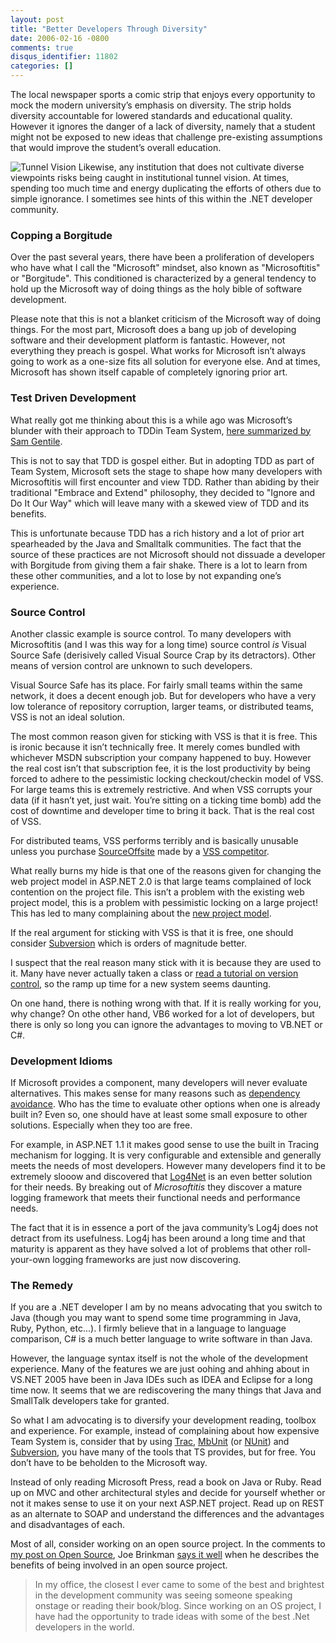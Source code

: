 ```yaml
---
layout: post
title: "Better Developers Through Diversity"
date: 2006-02-16 -0800
comments: true
disqus_identifier: 11802
categories: []
---
```

The local newspaper sports a comic strip that enjoys every opportunity
to mock the modern university’s emphasis on diversity. The strip holds
diversity accountable for lowered standards and educational quality.
However it ignores the danger of a lack of diversity, namely that a
student might not be exposed to new ideas that challenge pre-existing
assumptions that would improve the student’s overall education.

![Tunnel Vision](http://haacked.com/images/TunnelVision.jpg) Likewise,
any institution that does not cultivate diverse viewpoints risks being
caught in institutional tunnel vision. At times, spending too much time
and energy duplicating the efforts of others due to simple ignorance. I
sometimes see hints of this within the .NET developer community.

### Copping a Borgitude

Over the past several years, there have been a proliferation of
developers who have what I call the "Microsoft" mindset, also known as
"Microsoftitis" or "Borgitude". This conditioned is characterized by a
general tendency to hold up the Microsoft way of doing things as the
holy bible of software development.

Please note that this is not a blanket criticism of the Microsoft way of
doing things. For the most part, Microsoft does a bang up job of
developing software and their development platform is fantastic.
However, not everything they preach is gospel. What works for Microsoft
isn’t always going to work as a one-size fits all solution for everyone
else. And at times, Microsoft has shown itself capable of completely
ignoring prior art.

### Test Driven Development

What really got me thinking about this is a while ago was Microsoft’s
blunder with their approach to TDDin Team System, [here summarized by
Sam Gentile](http://samgentile.com/blog/archive/2005/11/18/32103.aspx).

This is not to say that TDD is gospel either. But in adopting TDD as
part of Team System, Microsoft sets the stage to shape how many
developers with Microsoftitis will first encounter and view TDD. Rather
than abiding by their traditional "Embrace and Extend" philosophy, they
decided to "Ignore and Do It Our Way" which will leave many with a
skewed view of TDD and its benefits.

This is unfortunate because TDD has a rich history and a lot of prior
art spearheaded by the Java and Smalltalk communities. The fact that the
source of these practices are not Microsoft should not dissuade a
developer with Borgitude from giving them a fair shake. There is a lot
to learn from these other communities, and a lot to lose by not
expanding one’s experience.

### Source Control

Another classic example is source control. To many developers with
Microsoftitis (and I was this way for a long time) source control *is*
Visual Source Safe (derisively called Visual Source Crap by its
detractors). Other means of version control are unknown to such
developers.

Visual Source Safe has its place. For fairly small teams within the same
network, it does a decent enough job. But for developers who have a very
low tolerance of repository corruption, larger teams, or distributed
teams, VSS is not an ideal solution.

The most common reason given for sticking with VSS is that it is free.
This is ironic because it isn’t technically free. It merely comes
bundled with whichever MSDN subscription your company happened to buy.
However the real cost isn’t that subscription fee, it is the lost
productivity by being forced to adhere to the pessimistic locking
checkout/checkin model of VSS. For large teams this is extremely
restrictive. And when VSS corrupts your data (if it hasn’t yet, just
wait. You’re sitting on a ticking time bomb) add the cost of downtime
and developer time to bring it back. That is the real cost of VSS.

For distributed teams, VSS performs terribly and is basically unusable
unless you purchase
[SourceOffsite](http://www.sourcegear.com/sos/index.html "SourceOffSite Product")
made by a [VSS competitor](http://www.sourcegear.com/ "SourceGear").

What really burns my hide is that one of the reasons given for changing
the web project model in ASP.NET 2.0 is that large teams complained of
lock contention on the project file. This isn’t a problem with the
existing web project model, this is a problem with pessimistic locking
on a large project! This has led to many complaining about the [new
project
model](http://geekswithblogs.net/sbellware/archive/2005/08/07/49518.aspx "ASP.NET 2.0 Web Projects Complaint").

If the real argument for sticking with VSS is that it is free, one
should consider [Subversion](http://subversion.tigris.org/ "subversion")
which is orders of magnitude better.

I suspect that the real reason many stick with it is because they are
used to it. Many have never actually taken a class or [read a tutorial
on version
control](http://software.ericsink.com/scm/source_control.html "Source Control HowTo"),
so the ramp up time for a new system seems daunting.

On one hand, there is nothing wrong with that. If it is really working
for you, why change? On othe other hand, VB6 worked for a lot of
developers, but there is only so long you can ignore the advantages to
moving to VB.NET or C\#.

### Development Idioms

If Microsoft provides a component, many developers will never evaluate
alternatives. This makes sense for many reasons such as [dependency
avoidance](http://www.codinghorror.com/blog/archives/000497.html "Dependency Avoidance").
Who has the time to evaluate other options when one is already built in?
Even so, one should have at least some small exposure to other
solutions. Especially when they too are free.

For example, in ASP.NET 1.1 it makes good sense to use the built in
Tracing mechanism for logging. It is very configurable and extensible
and generally meets the needs of most developers. However many
developers find it to be extremely slooow and discovered that
[Log4Net](http://logging.apache.org/log4net/) is an even better solution
for their needs. By breaking out of *Microsoftitis* they discover a
mature logging framework that meets their functional needs and
performance needs.

The fact that it is in essence a port of the java community’s Log4j does
not detract from its usefulness. Log4j has been around a long time and
that maturity is apparent as they have solved a lot of problems that
other roll-your-own logging frameworks are just now discovering.

### The Remedy

If you are a .NET developer I am by no means advocating that you switch
to Java (though you may want to spend some time programming in Java,
Ruby, Python, etc...). I firmly believe that in a language to language
comparison, C\# is a much better language to write software in than
Java.

However, the language syntax itself is not the whole of the development
experience. Many of the features we are just oohing and ahhing about in
VS.NET 2005 have been in Java IDEs such as IDEA and Eclipse for a long
time now. It seems that we are rediscovering the many things that Java
and SmallTalk developers take for granted.

So what I am advocating is to diversify your development reading,
toolbox and experience. For example, instead of complaining about how
expensive Team System is, consider that by using
[Trac](http://www.edgewall.com/trac/ "Trac Project Management System"),
[MbUnit](http://mbunit.tigris.org/ "MBUnit Unit Test Framework") (or
[NUnit](http://nunit.org/ "NUnit Unit Test Framework")) and
[Subversion](http://subversion.tigris.org/ "Subversion Source Control System"),
you have many of the tools that TS provides, but for free. You don’t
have to be beholden to the Microsoft way.

Instead of only reading Microsoft Press, read a book on Java or Ruby.
Read up on MVC and other architectural styles and decide for yourself
whether or not it makes sense to use it on your next ASP.NET project.
Read up on REST as an alternate to SOAP and understand the differences
and the advantages and disadvantages of each.

Most of all, consider working on an open source project. In the comments
to [my post on Open
Source](http://haacked.com/archive/2006/01/16/MisperceptionsofOpenSource.aspx#comments),
Joe Brinkman [says it
well](http://haacked.com/archive/2006/01/16/MisperceptionsofOpenSource.aspx#comments)
when he describes the benefits of being involved in an open source
project.

> In my office, the closest I ever came to some of the best and
> brightest in the development community was seeing someone speaking
> onstage or reading their book/blog. Since working on an OS project, I
> have had the opportunity to trade ideas with some of the best .Net
> developers in the world.

